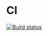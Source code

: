 # CI

[![Build status](https://ci.appveyor.com/api/projects/status/6wxn5s2uk3xl7yks?svg=true)](https://ci.appveyor.com/project/Julie-T/symbols-1)